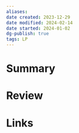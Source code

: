 ```yaml
---
aliases: 
date created: 2023-12-29
date modified: 2024-02-14
date started: 2024-01-02
dg-publish: true
tags: LP
---
```


# Summary

# Review

# Links
